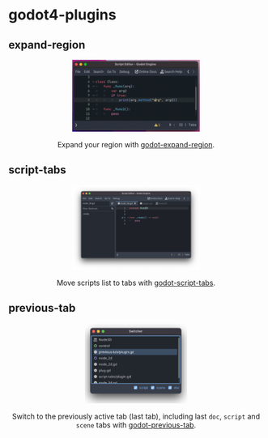 # godot4-plugins

expand-region
---------
<p align="center"><img src="https://github.com/MakovWait/godot-expand-region/blob/main/assets/expand-region.gif" width="50%"/></p>
<p align="center">Expand your region with <a href="https://github.com/MakovWait/godot-expand-region">godot-expand-region</a>.</p>

script-tabs
----
<p align="center"><img src="https://github.com/MakovWait/godot-script-tabs/blob/main/assets/screenshot.png" width="50%"/></p>
<p align="center">Move scripts list to tabs with <a href="https://github.com/MakovWait/godot-script-tabs">godot-script-tabs</a>.</p>


previous-tab
----
<p align="center"><img src="https://github.com/MakovWait/godot-previous-tab/blob/main/assets/screenshot.png" width="40%"/></p>
<p align="center">Switch to the previously active tab (last tab), including last <code>doc</code>, <code>script</code> and <code>scene</code> tabs with  <a href="https://github.com/MakovWait/godot-previous-tab">godot-previous-tab</a>.</p>
